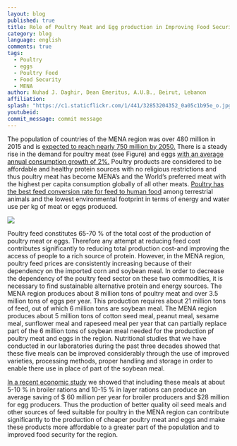 ```yaml
---
layout: blog
published: true
title: Role of Poultry Meat and Egg production in Improving Food Security in The MENA Region
category: blog
language: english
comments: true
tags: 
  - Poultry
  - eggs
  - Poultry Feed
  - Food Security
  - MENA
author: Nuhad J. Daghir, Dean Emeritus, A.U.B., Beirut, Lebanon
affiliation: 
splash: "https://c1.staticflickr.com/1/441/32853204352_0a05c1b95e_o.jpg"
youtubeid: 
commit_message: commit message
---
```

The population of countries of the MENA region was over 480 million in 2015 and is [expected to reach nearly 750 million by 2050.](http://www.un.org/en/development/desa/population/theme/trends/dem-comp-change.shtml) There is a steady rise in the demand for poultry meat (see Figure) and eggs [with an average annual consumption growth of 2%.](http://www.fao.org/3/a-i4738e/i4738e06.pdf)  Poultry products are considered to be affordable and healthy protein sources with no religious restrictions and thus poultry meat has become MENA’s and the World’s preferred meat with the highest per capita consumption globally of all other meats. [Poultry has the best feed conversion rate for feed to human food](https://www.cambridge.org/core/journals/world-s-poultry-science-journal/article/sustainable-development-perspectives-of-poultry-production/12E3CD4C0E07BA0281B5C90ACF9B05AD) among terrestrial animals and the lowest environmental footprint in terms of energy and water use per kg of meat or eggs produced.

![](https://c1.staticflickr.com/3/2568/32193237933_b3da3e3700.jpg)

Poultry feed constitutes 65-70 % of the total cost of the production of poultry meat or eggs. Therefore any attempt at reducing feed cost contributes significantly to reducing total production cost-and improving the access of people to a rich source of protein. However, in the MENA region, poultry feed prices are consistently increasing because of their dependency on the imported corn and soybean meal. In order to decrease the dependency of the poultry feed sector on these two commodities, it is necessary to find sustainable alternative protein and energy sources. The MENA region produces about 8 million tons of poultry meat and over 3.5 million tons of eggs per year. This production requires about 21 million tons of feed, out of which 6 million tons are soybean meal. The MENA region produces about 5 million tons of cotton seed meal, peanut meal, sesame meal, sunflower meal and rapeseed meal per year that can partially replace part of the 6 million tons of soybean meal needed for the production pf poultry meat and eggs in the region. Nutritional studies that we have conducted in our laboratories during the past three decades showed that these five meals can be improved considerably through the use of improved varieties, processing methods, proper handling and storage in order to enable there use in place of part of the soybean meal.


[In a recent economic study](http://www.mpn-wpsa.org/cruise2016/usb/Program_online.pdf) we showed that including these meals at about 5-10 % in broiler rations and 10-15 % in layer rations can produce an average saving of $ 60 million per year for broiler producers and $28 million for egg producers. Thus the production of better quality oil seed meals and other sources of feed suitable for poultry in the MENA region can contribute significantly to the production of cheaper poultry meat and eggs and make these products more affordable to a greater part of the population and to improved food security for the region.